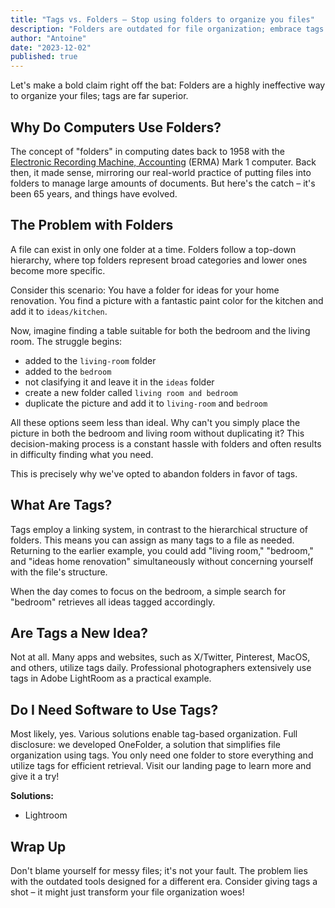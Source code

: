 ```yaml
---
title: "Tags vs. Folders – Stop using folders to organize you files"
description: "Folders are outdated for file organization; embrace tags to efficiently manage and retrieve your files without the hassle of rigid hierarchies."
author: "Antoine"
date: "2023-12-02"
published: true
---
```


Let's make a bold claim right off the bat: Folders are a highly ineffective way to organize your files; tags are far superior.

## Why Do Computers Use Folders?

The concept of "folders" in computing dates back to 1958 with the [Electronic Recording Machine, Accounting](https://en.wikipedia.org/wiki/Electronic_Recording_Machine,_Accounting "Electronic Recording Machine, Accounting") (ERMA) Mark 1 computer. Back then, it made sense, mirroring our real-world practice of putting files into folders to manage large amounts of documents. But here's the catch – it's been 65 years, and things have evolved.

## The Problem with Folders

A file can exist in only one folder at a time. Folders follow a top-down hierarchy, where top folders represent broad categories and lower ones become more specific.

Consider this scenario: You have a folder for ideas for your home renovation. You find a picture with a fantastic paint color for the kitchen and add it to `ideas/kitchen`.

Now, imagine finding a table suitable for both the bedroom and the living room. The struggle begins:

- added to the `living-room` folder
- added to the `bedroom`
- not clasifying it and leave it in the `ideas` folder
- create a new folder called `living room and bedroom`
- duplicate the picture and add it to `living-room` and `bedroom`

All these options seem less than ideal. Why can't you simply place the picture in both the bedroom and living room without duplicating it? This decision-making process is a constant hassle with folders and often results in difficulty finding what you need.

This is precisely why we've opted to abandon folders in favor of tags.

## What Are Tags?

Tags employ a linking system, in contrast to the hierarchical structure of folders. This means you can assign as many tags to a file as needed. Returning to the earlier example, you could add "living room," "bedroom," and "ideas home renovation" simultaneously without concerning yourself with the file's structure.

When the day comes to focus on the bedroom, a simple search for "bedroom" retrieves all ideas tagged accordingly.

## Are Tags a New Idea?

Not at all. Many apps and websites, such as X/Twitter, Pinterest, MacOS, and others, utilize tags daily. Professional photographers extensively use tags in Adobe LightRoom as a practical example.

## Do I Need Software to Use Tags?

Most likely, yes. Various solutions enable tag-based organization. Full disclosure: we developed OneFolder, a solution that simplifies file organization using tags. You only need one folder to store everything and utilize tags for efficient retrieval. Visit our landing page to learn more and give it a try!

**Solutions:**

- Lightroom

## Wrap Up

Don't blame yourself for messy files; it's not your fault. The problem lies with the outdated tools designed for a different era. Consider giving tags a shot – it might just transform your file organization woes!

